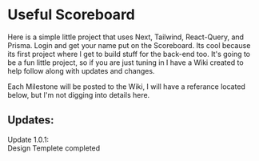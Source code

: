 # Useful Scoreboard

Here is a simple little project that uses Next, Tailwind, React-Query, and Prisma. Login and get your name put on the Scoreboard. Its cool because its first project where I get to build stuff for the back-end too. It's going to be a fun little project, so if you are just tuning in I have a Wiki created to help follow along with updates and changes.


Each Milestone will be posted to the Wiki, I will have a referance located below, but I'm not digging into details here. 

## Updates:

Update 1.0.1:<br>
Design Templete completed

